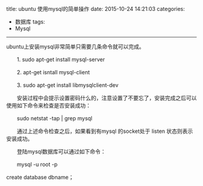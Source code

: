 title: ubuntu 使用mysql的简单操作
date: 2015-10-24 14:21:03
categories:
- 数据库
tags:
- Mysql
---


ubuntu上安装mysql非常简单只需要几条命令就可以完成。

　　1. sudo apt-get install mysql-server
 
　　2. apt-get isntall mysql-client
 
　　3.  sudo apt-get install libmysqlclient-dev
 
　　安装过程中会提示设置密码什么的，注意设置了不要忘了，安装完成之后可以使用如下命令来检查是否安装成功：
 
　　sudo netstat -tap | grep mysql
 
　　通过上述命令检查之后，如果看到有mysql 的socket处于 listen 状态则表示安装成功。
 
　　登陆mysql数据库可以通过如下命令：
 
　　mysql -u root -p 


create database dbname；